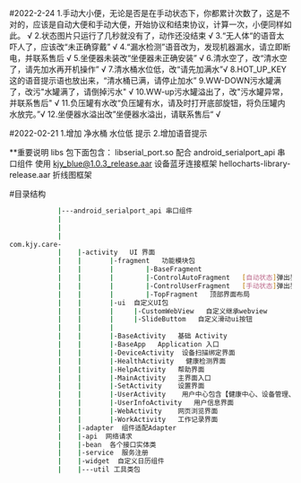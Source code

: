 #2022-2-24
1.手动大小便，无论是否是在手动状态下，你都累计次数了，这是不对的，应该是自动大便和手动大便，开始协议和结束协议，计算一次，小便同样如此。  √
2.状态图片只运行了几秒就没有了，动作还没结束 √
3.“无人体“的语音太吓人了，应该改“未正确穿戴”  √
4.“漏水检测”语音改为，发现机器漏水，请立即断电，并联系售后 √
5.坐便器未装改“坐便器未正确安装” √
6.清水空了，改“清水空了，请先加水再开机操作” √
7.清水桶水位低，改“请先加满水”√
8.HOT_UP_KEY这的语音提示语也放出来，“清水桶已满，请停止加水”
9.WW-DOWN污水罐满了，改污"水罐满了，请倒掉污水" √
10.WW-up污水罐溢出了，改"污水罐异常，并联系售后" √
11.负压罐有水改“负压罐有水，请及时打开底部旋钮，将负压罐内水放完。”√
12.坐便器水溢出改”坐便器水溢出，请联系售后“ √


#2022-02-21
1.增加  净水桶 水位低  提示
2.增加语音提示


**重要说明
libs 包下面包含：
   libserial_port.so  配合 android_serialport_api 串口组件 使用
   kjy_blue@1.0.3_release.aar  设备蓝牙连接框架
   hellocharts-library-release.aar 折线图框架

#目录结构
```bash
            |---android_serialport_api 串口组件
            |
            |
            |
com.kjy.care-
            |    |-activity   UI 界面
            |    |       |-fragment   功能模块包
            |    |       |        |-BaseFragment
            |    |       |        |-ControlAutoFragment   [自动状态]弹出界面布局
            |    |       |        |-ControlUserFragment   [手动状态]弹出界面布局
            |    |       |        |-TopFragment   顶部界面布局
            |    |       |-ui  自定义UI包
            |    |       |     |-CustomWebView   自定义继承webview
            |    |       |     |-SlideButtom   自定义滑动ui按钮
            |    |       |
            |    |       |-BaseActivity   基础 Activity
            |    |       |-BaseApp   Application 入口
            |    |       |-DeviceActivity  设备扫描绑定界面
            |    |       |-HealthActivity   健康检测界面
            |    |       |-HelpActivity   帮助界面
            |    |       |-MainActivity   主界面入口
            |    |       |-SetActivity    设置界面
            |    |       |-UserActivity    用户中心包含【健康中心、设备管理、工作记录、设置、关于、帮助入口】
            |    |       |-UserInfoActivity   用户信息界面
            |    |       |-WebActivity    网页浏览界面
            |    |       |-WorkActivity   工作记录界面
            |    |-adapter  组件适配Adapter
            |    |-api  网络请求
            |    |-bean  各个接口实体类
            |    |-service  服务注册
            |    |-widget  自定义日历组件
            |    |---util 工具类包
```